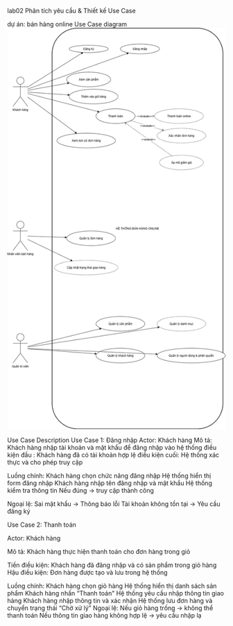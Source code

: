  lab02
Phân tích yêu cầu &amp; Thiết kế Use Case

dự án: bán hàng online
Use Case diagram 
![Use Case Diagram](https://github.com/n23dcpt013-wq/lab02/blob/main/UseCase_OnlineShop.drawio.png)

Use Case Description
Use Case 1: Đăng nhập
Actor: Khách hàng
Mô tả: Khách hàng nhập tài khoản và mật khẩu để đăng nhập vào hệ thống
điều kiện đầu : Khách hàng đã có tài khoản hợp lệ
điều kiện cuối: Hệ thống xác thực và cho phép truy cập


Luồng chính:
Khách hàng chọn chức năng đăng nhập
Hệ thống hiển thị form đăng nhập
Khách hàng nhập tên đăng nhập và mật khẩu
Hệ thống kiểm tra thông tin
Nếu đúng → truy cập thành công


Ngoại lệ:
Sai mật khẩu → Thông báo lỗi
Tài khoản không tồn tại → Yêu cầu đăng ký


Use Case 2: Thanh toán


Actor: Khách hàng


Mô tả: Khách hàng thực hiện thanh toán cho đơn hàng trong giỏ


Tiền điều kiện: Khách hàng đã đăng nhập và có sản phẩm trong giỏ hàng
Hậu điều kiện: Đơn hàng được tạo và lưu trong hệ thống


Luồng chính:
Khách hàng chọn giỏ hàng
Hệ thống hiển thị danh sách sản phẩm
Khách hàng nhấn “Thanh toán"
Hệ thống yêu cầu nhập thông tin giao hàng
Khách hàng nhập thông tin và xác nhận
Hệ thống lưu đơn hàng và chuyển trạng thái “Chờ xử lý”
Ngoại lệ:
Nếu giỏ hàng trống → không thể thanh toán
Nếu thông tin giao hàng không hợp lệ → yêu cầu nhập lạ
